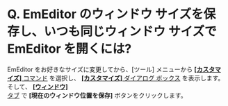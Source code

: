 # Q. EmEditor のウィンドウ サイズを保存し、いつも同じウィンドウ サイズで EmEditor を開くには?

EmEditor をお好きなサイズに変更してから、\[ツール\] メニューから [**\[カスタマイズ\]** コマンド](../../cmd/tools/common_settings) を選択し、 [**\[カスタマイズ\]** ダイアログ ボックス](../../dlg/customize/index) を表示します。そして、 [**\[ウィンドウ\]** \
タブ](../../dlg/customize/window/index) で **\[現在のウィンドウ位置を保存\]**
ボタンをクリックします。
